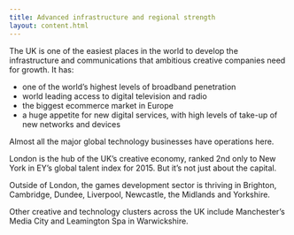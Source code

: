 ```yaml
---
title: Advanced infrastructure and regional strength
layout: content.html
---
```


The UK is one of the easiest places in the world to develop the infrastructure and communications that ambitious creative companies need for growth.  It has:
*	one of the world’s highest levels of broadband penetration
*	world leading access to digital television and radio
*	the biggest  ecommerce market in Europe 
*	a huge appetite for new digital services, with high levels of take-up of new networks and devices

Almost all the major global technology businesses have operations here.

London is the hub of the UK’s creative economy, ranked 2nd only to New York in EY’s global talent index for 2015. But it’s not just about the capital.

Outside of London, the games development sector is thriving in Brighton, Cambridge, Dundee, Liverpool, Newcastle, the Midlands and Yorkshire. 

Other creative and technology clusters across the UK include Manchester’s Media City and Leamington Spa in Warwickshire.